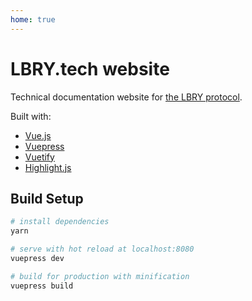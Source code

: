 ```yaml
---
home: true
---
```


# LBRY.tech website

Technical documentation website for [the LBRY protocol](https://lbry.io/).

Built with:

* [Vue.js](https://vuejs.org/)
* [Vuepress](https://vuepress.vuejs.org/)
* [Vuetify](https://vuetifyjs.com/)
* [Highlight.js](https://highlightjs.org/)

## Build Setup

``` bash
# install dependencies
yarn

# serve with hot reload at localhost:8080
vuepress dev

# build for production with minification
vuepress build
